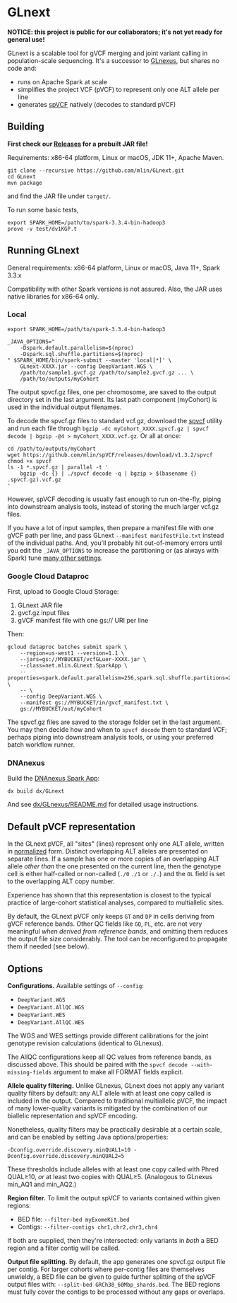 # GLnext

**NOTICE: this project is public for our collaborators; it's not yet ready for general use!**

GLnext is a scalable tool for gVCF merging and joint variant calling in population-scale sequencing. It's a successor to [GLnexus](https://github.com/dnanexus-rnd/GLnexus), but shares no code and:

* runs on Apache Spark at scale
* simplifies the project VCF (pVCF) to represent only one ALT allele per line
* generates [spVCF](https://github.com/mlin/spVCF) natively (decodes to standard pVCF)

## Building

**First check our [Releases](https://github.com/mlin/GLnext/releases) for a prebuilt JAR file!**

Requirements: x86-64 platform, Linux or macOS, JDK 11+, Apache Maven.

```
git clone --recursive https://github.com/mlin/GLnext.git
cd GLnext
mvn package
```

and find the JAR file under `target/`.

To run some basic tests,

```
export SPARK_HOME=/path/to/spark-3.3.4-bin-hadoop3
prove -v test/dv1KGP.t
```

## Running GLnext

General requirements: x86-64 platform, Linux or macOS, Java 11+, Spark 3.3.x

Compatibility with other Spark versions is not assured. Also, the JAR uses native libraries for x86-64 only.

### Local

```
export SPARK_HOME=/path/to/spark-3.3.4-bin-hadoop3

_JAVA_OPTIONS="
    -Dspark.default.parallelism=$(nproc)
    -Dspark.sql.shuffle.partitions=$(nproc)
" $SPARK_HOME/bin/spark-submit --master 'local[*]' \
    GLnext-XXXX.jar --config DeepVariant.WGS \
    /path/to/sample1.gvcf.gz /path/to/sample2.gvcf.gz ... \
    /path/to/outputs/myCohort
```

The output spvcf.gz files, one per chromosome, are saved to the output directory set in the last argument. Its last path component (myCohort) is used in the individual output filenames.

To decode the spvcf.gz files to standard vcf.gz, download the [spvcf](https://github.com/mlin/spVCF) utility and run each file through `bgzip -dc myCohort_XXXX.spvcf.gz | spvcf decode | bgzip -@4 > myCohort_XXXX.vcf.gz`. Or all at once:

```
cd /path/to/outputs/myCohort
wget https://github.com/mlin/spVCF/releases/download/v1.3.2/spvcf
chmod +x spvcf
ls -1 *.spvcf.gz | parallel -t '
    bgzip -dc {} | ./spvcf decode -q | bgzip > $(basename {} .spvcf.gz).vcf.gz
'
```

However, spVCF decoding is usually fast enough to run on-the-fly, piping into downstream analysis tools, instead of storing the much larger vcf.gz files.

If you have a lot of input samples, then prepare a manifest file with one gVCF path per line, and pass GLnext `--manifest manifestFile.txt` instead of the individual paths. And, you'll probably hit out-of-memory errors until you edit the `_JAVA_OPTIONS` to increase the partitioning or (as always with Spark) tune [many other settings](https://spark.apache.org/docs/3.3.4/configuration.html#memory-management).

### Google Cloud Dataproc

First, upload to Google Cloud Storage:

1. GLnext JAR file
1. gvcf.gz input files
1. gVCF manifest file with one gs:// URI per line

Then:

```
gcloud dataproc batches submit spark \
    --region=us-west1 --version=1.1 \
    --jars=gs://MYBUCKET/vcfGLuer-XXXX.jar \
    --class=net.mlin.GLnext.SparkApp \
    --properties=spark.default.parallelism=256,spark.sql.shuffle.partitions=256,spark.reducer.fetchMigratedShuffle.enabled=true \
    -- \
    --config DeepVariant.WGS \
    --manifest gs://MYBUCKET/in/gvcf_manifest.txt \
    gs://MYBUCKET/out/myCohort
```

The spvcf.gz files are saved to the storage folder set in the last argument. You may then decide how and when to `spvcf decode` them to standard VCF; perhaps piping into downstream analysis tools, or using your preferred batch workflow runner.

### DNAnexus

Build the [DNAnexus Spark App](https://documentation.dnanexus.com/developer/apps/developing-spark-apps):

```
dx build dx/GLnext
```

And see [dx/GLnexus/README.md](dx/GLnexus/README.md) for detailed usage instructions.

## Default pVCF representation

In the GLnext pVCF, all "sites" (lines) represent only one ALT allele, written in [normalized](https://genome.sph.umich.edu/wiki/Variant_Normalization) form. Distinct overlapping ALT alleles are presented on separate lines. If a sample has one or more copies of an overlapping ALT allele *other than* the one presented on the current line, then the genotype cell is either half-called or non-called (`./0` `./1` or `./.`) and the `OL` field is set to the overlapping ALT copy number.

Experience has shown that this representation is closest to the typical practice of large-cohort statistical analyses, compared to multiallelic sites.

By default, the GLnext pVCF only keeps `GT` and `DP` in cells deriving from gVCF reference bands. Other QC fields like `GQ`, `PL`, etc. are not very meaningful *when derived from reference bands*, and omitting them reduces the output file size considerably. The tool can be reconfigured to propagate them if needed (see below).

## Options

**Configurations.** Available settings of `--config`:

* `DeepVariant.WGS`
* `DeepVariant.AllQC.WGS`
* `DeepVariant.WES`
* `DeepVariant.AllQC.WES`

The WGS and WES settings provide different calibrations for the joint genotype revision calculations (identical to GLnexus).

The AllQC configurations keep all QC values from reference bands, as discussed above. This should be paired with the `spvcf decode --with-missing-fields` argument to make all FORMAT fields explicit.

**Allele quality filtering.** Unlike GLnexus, GLnext does not apply any variant quality filters by default: any ALT allele with at least one copy called is included in the output. Compared to traditional multiallelic pVCF, the impact of many lower-quality variants is mitigated by the combination of our biallelic representation and spVCF encoding. 

Nonetheless, quality filters may be practically desirable at a certain scale, and can be enabled by setting Java options/properties:

```
-Dconfig.override.discovery.minQUAL1=10 -Dconfig.override.discovery.minQUAL2=5
```

These thresholds include alleles with at least one copy called with Phred QUAL≥10, *or* at least two copies with QUAL≥5. (Analogous to GLnexus min_AQ1 and min_AQ2.)

**Region filter.** To limit the output spVCF to variants contained within given regions:

* BED file: `--filter-bed myExomeKit.bed`
* Contigs: `--filter-contigs chr1,chr2,chr3,chr4`

If both are supplied, then they're intersected: only variants in *both* a BED region and a filter contig will be called.

**Output file splitting.** By default, the app generates one spvcf.gz output file per contig. For larger cohorts where per-contig files are themselves unwieldy, a BED file can be given to guide further splitting of the spVCF output files with: `--split-bed GRCh38_60Mbp_shards.bed`. The BED regions must fully cover the contigs to be processed without any gaps or overlaps.

